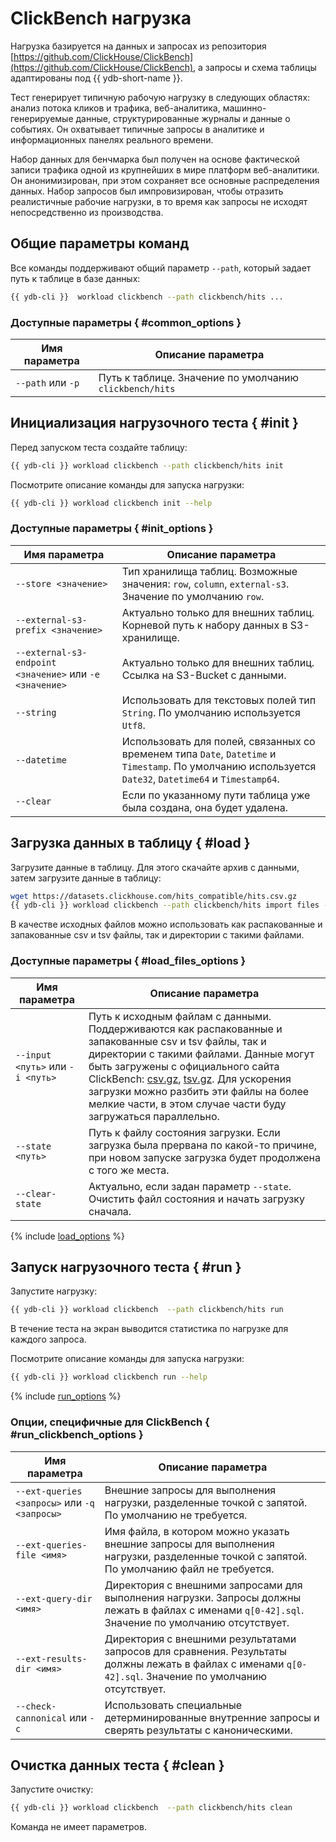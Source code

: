 # ClickBench нагрузка

Нагрузка базируется на данных и запросах из репозитория [https://github.com/ClickHouse/ClickBench](https://github.com/ClickHouse/ClickBench), а запросы и схема таблицы адаптированы под {{ ydb-short-name }}.

Тест генерирует типичную рабочую нагрузку в следующих областях: анализ потока кликов и трафика, веб-аналитика, машинно-генерируемые данные, структурированные журналы и данные о событиях. Он охватывает типичные запросы в аналитике и информационных панелях реального времени.

Набор данных для бенчмарка был получен на основе фактической записи трафика одной из крупнейших в мире платформ веб-аналитики. Он анонимизирован, при этом сохраняет все основные распределения данных. Набор запросов был импровизирован, чтобы отразить реалистичные рабочие нагрузки, в то время как запросы не исходят непосредственно из производства.

## Общие параметры команд

Все команды поддерживают общий параметр `--path`, который задает путь к таблице в базе данных:

```bash
{{ ydb-cli }}  workload clickbench --path clickbench/hits ...
```

### Доступные параметры { #common_options }

Имя параметра | Описание параметра
---|---
`--path` или `-p` | Путь к таблице. Значение по умолчанию `clickbench/hits`

## Инициализация нагрузочного теста { #init }

Перед запуском теста создайте таблицу:

```bash
{{ ydb-cli }} workload clickbench --path clickbench/hits init
```

Посмотрите описание команды для запуска нагрузки:

```bash
{{ ydb-cli }} workload clickbench init --help
```

### Доступные параметры { #init_options }
Имя параметра | Описание параметра
---|---
`--store <значение>` | Тип хранилища таблиц. Возможные значения: `row`, `column`, `external-s3`. Значение по умолчанию `row`.
`--external-s3-prefix <значение>` | Актуально только для внешних таблиц. Корневой путь к набору данных в S3-хранилище.
`--external-s3-endpoint <значение>` или `-e <значение>` | Актуально только для внешних таблиц. Ссылка на S3-Bucket с данными.
`--string` | Использовать для текстовых полей тип `String`. По умолчанию используется `Utf8`.
`--datetime` | Использовать для полей, связанных со временем типа `Date`, `Datetime` и `Timestamp`. По умолчанию используется `Date32`, `Datetime64` и `Timestamp64`.
`--clear` | Если по указанному пути таблица уже была создана, она будет удалена.

## Загрузка данных в таблицу { #load }

Загрузите данные в таблицу. Для этого скачайте архив с данными, затем загрузите данные в таблицу:

```bash
wget https://datasets.clickhouse.com/hits_compatible/hits.csv.gz
{{ ydb-cli }} workload clickbench --path clickbench/hits import files --input hits.csv.gz
```

В качестве исходных файлов можно использовать как распакованные и запакованные csv и tsv файлы, так и директории с такими файлами.

### Доступные параметры { #load_files_options }
Имя параметра | Описание параметра
---|---
`--input <путь>` или `-i <путь>` | Путь к исходным файлам с данными. Поддерживаются как распакованные и запакованные csv и tsv файлы, так и директории с такими файлами. Данные могут быть загружены с официального сайта ClickBench: [csv.gz](https://datasets.clickhouse.com/hits_compatible/hits.csv.gz), [tsv.gz](https://datasets.clickhouse.com/hits_compatible/hits.tsv.gz). Для ускорения загрузки можно разбить эти файлы на более мелкие части, в этом случае части буду загружаться параллельно.
`--state <путь>` | Путь к файлу состояния загрузки. Если загрузка была прервана по какой-то причине, при новом запуске загрузка будет продолжена с того же места.
`--clear-state` | Актуально, если задан параметр `--state`. Очистить файл состояния и начать загрузку сначала.

{% include [load_options](./_includes/workload/load_options.md) %}

## Запуск нагрузочного теста { #run }

Запустите нагрузку:

```bash
{{ ydb-cli }} workload clickbench  --path clickbench/hits run
```

В течение теста на экран выводится статистика по нагрузке для каждого запроса.

Посмотрите описание команды для запуска нагрузки:

```bash
{{ ydb-cli }} workload clickbench run --help
```

{% include [run_options](./_includes/workload/run_options.md) %}

### Опции, специфичные для ClickBench { #run_clickbench_options }
Имя параметра | Описание параметра
---|---
`--ext-queries <запросы>` или `-q <запросы>` | Внешние запросы для выполнения нагрузки, разделенные точкой с запятой. По умолчанию не требуется.
`--ext-queries-file <имя>` | Имя файла, в котором можно указать внешние запросы для выполнения нагрузки, разделенные точкой с запятой. По умолчанию файл не требуется.
`--ext-query-dir <имя>` | Директория с внешними запросами для выполнения нагрузки. Запросы должны лежать в файлах с именами `q[0-42].sql`. Значение по умолчанию отсутствует.
`--ext-results-dir <имя>` | Директория с внешними результатами запросов для сравнения. Результаты должны лежать в файлах с именами `q[0-42].sql`. Значение по умолчанию отсутствует.
`--check-cannonical` или `-c` | Использовать специальные детерминированные внутренние запросы и сверять результаты с каноническими.

## Очистка данных теста { #clean }
Запустите очистку:

```bash
{{ ydb-cli }} workload clickbench  --path clickbench/hits clean
```

Команда не имеет параметров.